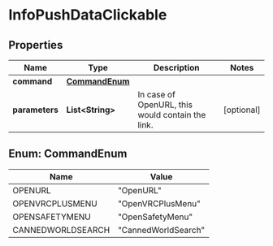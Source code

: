 

# InfoPushDataClickable


## Properties

| Name | Type | Description | Notes |
|------------ | ------------- | ------------- | -------------|
|**command** | [**CommandEnum**](#CommandEnum) |  |  |
|**parameters** | **List&lt;String&gt;** | In case of OpenURL, this would contain the link. |  [optional] |



## Enum: CommandEnum

| Name | Value |
|---- | -----|
| OPENURL | &quot;OpenURL&quot; |
| OPENVRCPLUSMENU | &quot;OpenVRCPlusMenu&quot; |
| OPENSAFETYMENU | &quot;OpenSafetyMenu&quot; |
| CANNEDWORLDSEARCH | &quot;CannedWorldSearch&quot; |



